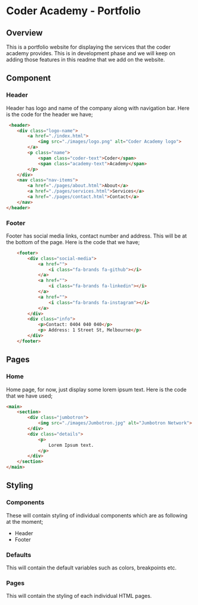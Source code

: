 # Coder Academy - Portfolio

## Overview
This is a portfolio website for displaying the services that the coder academy provides. This is in development phase and we will keep on adding those features in this readme that we add on the website. 

## Component


### Header
Header has logo and name of the company along with navigation bar. Here is the code for the header we have;

```html
 <header>
    <div class="logo-name">
        <a href="./index.html">
            <img src="./images/logo.png" alt="Coder Academy logo">
        </a>
        <p class="name">
            <span class="coder-text">Coder</span>
            <span class="academy-text">Academy</span>
        </p>
    </div>
    <nav class="nav-items">
        <a href="./pages/about.html">About</a>
        <a href="./pages/services.html">Services</a>
        <a href="./pages/contact.html">Contact</a>
    </nav>
</header>
```

### Footer
Footer has social media links, contact number and address.  This will be at the bottom of the page. Here is the code that we have;

```html
    <footer>
        <div class="social-media">
            <a href="">
                <i class="fa-brands fa-github"></i>
            </a>
            <a href="">
                <i class="fa-brands fa-linkedin"></i>
            </a>
            <a href="">
                <i class="fa-brands fa-instagram"></i>
            </a>
        </div>
        <div class="info">
            <p>Contact: 0404 040 040</p>
            <p> Address: 1 Street St, Melbourne</p>
        </div>
    </footer>
```

## Pages

### Home
Home page, for now, just display some lorem ipsum text. Here is the code that we have used;

```html
<main>
    <section>
        <div class="jumbotron">
            <img src="./images/Jumbotron.jpg" alt="Jumbotron Network">
        </div>
        <div class="details">
            <p>
                Lorem Ipsum text.
            </p>
        </div>
    </section>
</main>
```

## Styling

### Components
These will contain styling of individual components which are as following at the moment; 

- Header
- Footer

### Defaults 
This will contain the default variables such as colors, breakpoints etc. 

### Pages
This will contain the styling of each individual HTML pages. 
